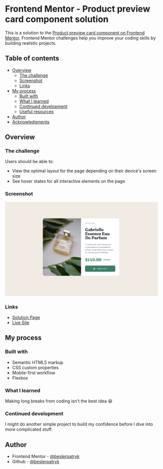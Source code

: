 # Frontend Mentor - Product preview card component solution

This is a solution to the [Product preview card component on Frontend Mentor](https://www.frontendmentor.io/challenges/product-preview-card-component-GO7UmttRfaN). Frontend Mentor challenges help you improve your coding skills by building realistic projects.

## Table of contents

-   [Overview](#overview)
    -   [The challenge](#the-challenge)
    -   [Screenshot](#screenshot)
    -   [Links](#links)
-   [My process](#my-process)
    -   [Built with](#built-with)
    -   [What I learned](#what-i-learned)
    -   [Continued development](#continued-development)
    -   [Useful resources](#useful-resources)
-   [Author](#author)
-   [Acknowledgments](#acknowledgments)

## Overview

### The challenge

Users should be able to:

-   View the optimal layout for the page depending on their device's screen size
-   See hover states for all interactive elements on the page

### Screenshot

![](./images/screenshot.png)

### Links

-   [Solution Page](https://www.frontendmentor.io/solutions/)
-   [Live Site](https://github.com/beslerpatryk/product-preview-card-component/)

## My process

### Built with

-   Semantic HTML5 markup
-   CSS custom properties
-   Mobile-first workflow
-   Flexbox

### What I learned

Making long breaks from coding isn't the best idea 😆

### Continued development

I might do another simple project to build my confidence before I dive into more complicated stuff.

## Author

-   Frontend Mentor - [@beslerpatryk](https://www.frontendmentor.io/profile/beslerpatryk)
-   Github - [@beslerpatryk](https://github.com/beslerpatryk)
